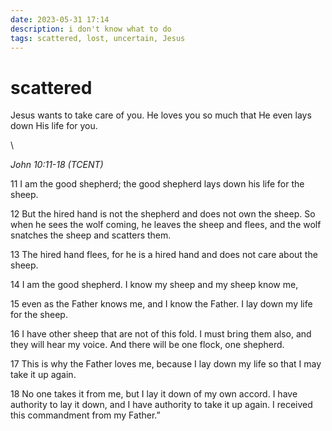 ```yaml
---
date: 2023-05-31 17:14
description: i don't know what to do
tags: scattered, lost, uncertain, Jesus
---
```

#  scattered

Jesus wants to take care of you. He loves you so much that He even lays down His life for you.

\

_John 10:11-18 (TCENT)_

11 I am the good shepherd; the good shepherd lays down his life for the sheep.

12 But the hired hand is not the shepherd and does not own the sheep. So when he sees the wolf coming, he leaves the sheep and flees, and the wolf snatches the sheep and scatters them.

13 The hired hand flees, for he is a hired hand and does not care about the sheep.

14 I am the good shepherd. I know my sheep and my sheep know me,

15 even as the Father knows me, and I know the Father. I lay down my life for the sheep.

16 I have other sheep that are not of this fold. I must bring them also, and they will hear my voice. And there will be one flock, one shepherd.

17 This is why the Father loves me, because I lay down my life so that I may take it up again.

18 No one takes it from me, but I lay it down of my own accord. I have authority to lay it down, and I have authority to take it up again. I received this commandment from my Father.”


